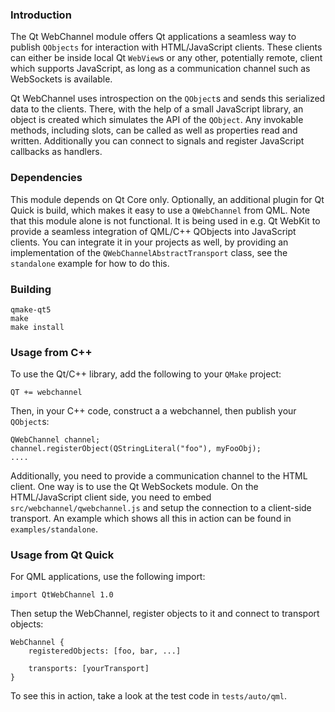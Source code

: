 ### Introduction

The Qt WebChannel module offers Qt applications a seamless way to publish `QObjects` for interaction
with HTML/JavaScript clients. These clients can either be inside local Qt `WebView`s or any other,
potentially remote, client which supports JavaScript, as long as a communication channel such
as WebSockets is available.

Qt WebChannel uses introspection on the `QObject`s and sends this serialized data to the clients.
There, with the help of a small JavaScript library, an object is created which simulates the API of
the `QObject`. Any invokable methods, including slots, can be called as well as properties read and
written. Additionally you can connect to signals and register JavaScript callbacks as handlers.

### Dependencies

This module depends on Qt Core only. Optionally, an additional plugin for Qt Quick is build, which
makes it easy to use a `QWebChannel` from QML. Note that this module alone is not functional. It
is being used in e.g. Qt WebKit to provide a seamless integration of QML/C++ QObjects into JavaScript
clients. You can integrate it in your projects as well, by providing an implementation of the
`QWebChannelAbstractTransport` class, see the `standalone` example for how to do this.

### Building

    qmake-qt5
    make
    make install

### Usage from C++

To use the Qt/C++ library, add the following to your `QMake` project:

    QT += webchannel

Then, in your C++ code, construct a a webchannel, then publish your `QObject`s:

    QWebChannel channel;
    channel.registerObject(QStringLiteral("foo"), myFooObj);
    ....

Additionally, you need to provide a communication channel to the HTML client. One way is to
use the Qt WebSockets module. On the HTML/JavaScript client side, you need to embed
`src/webchannel/qwebchannel.js` and setup the connection to a client-side transport. An example
which shows all this in action can be found in `examples/standalone`.

### Usage from Qt Quick

For QML applications, use the following import:

    import QtWebChannel 1.0

Then setup the WebChannel, register objects to it and connect to transport objects:

    WebChannel {
        registeredObjects: [foo, bar, ...]

        transports: [yourTransport]
    }

To see this in action, take a look at the test code in `tests/auto/qml`.
